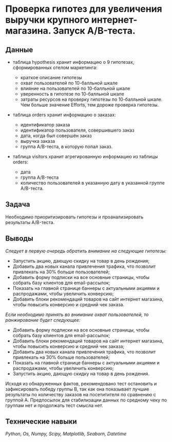 # Проверка гипотез для увеличения выручки крупного интернет-магазина. Запуск A/B-теста.

## Данные

- таблица hypothesis хранит информацию о 9 гипотезах, сформированных отелом маркетинга:
  - краткое описание гипотезы
  - охват пользователей по 10-балльной шкале
  - влияние на пользователей по 10-балльной шкале
  - уверенность в гипотезе по 10-балльной шкале
  - затраты ресурсов на проверку гипотезы по 10-балльной шкале. Чем больше значение Efforts, тем дороже проверка гипотезы.

- таблица orders хранит информацию о заказах:
  - идентификатор заказа
  - идентификатор пользователя, совершившего заказ
  - дата, когда был совершён заказ
  - выручка заказа
  - группа A/B-теста, в которую попал заказ.
    
- таблица visitors хранит агрегированную информацию из таблицы orders:
  - дата
  - группа A/B-теста
  - количество пользователей в указанную дату в указанной группе A/B-теста.

## Задача

Необходимо приоритизировать гипотезы и проанализировать результаты A/B-теста.

## Выводы

*Следует в первую очередь обратить внимание на следующие гипотезы:*

- Запустить акцию, дающую скидку на товар в день рождения;
- Добавить два новых канала привлечения трафика, что позволит привлекать на 30% больше пользователей;
- Добавить форму подписки на все основные страницы, чтобы собрать базу клиентов для email-рассылок;
- Показать на главной странице баннеры с актуальными акциями и распродажами, чтобы увеличить конверсию;
- Добавить блоки рекомендаций товаров на сайт интернет магазина, чтобы повысить конверсию и средний чек заказа.

*Если необходимо принять во внимание охват пользователей, то ранжирование будет следующее:*

- Добавить форму подписки на все основные страницы, чтобы собрать базу клиентов для email-рассылок;
- Добавить блоки рекомендаций товаров на сайт интернет магазина, чтобы повысить конверсию и средний чек заказа;
- Добавить два новых канала привлечения трафика, что позволит привлекать на 30% больше пользователей;
- Показать на главной странице баннеры с актуальными акциями и распродажами, чтобы увеличить конверсию;
- Запустить акцию, дающую скидку на товар в день рождения.

Исходя из обнаруженных фактов, рекомендовано тест остановить и зафиксировать победу группы B, так как она показывает лучшие результаты по количеству заказов на посетитителя по сравнению с группой А. Предпосылок для стабилизации данных по средному чеку по группам нет и продолжать тест смысла нет.

## Технические навыки
*Python, Os, Numpy, Scipy, Matplotlib, Seaborn, Datetime*
